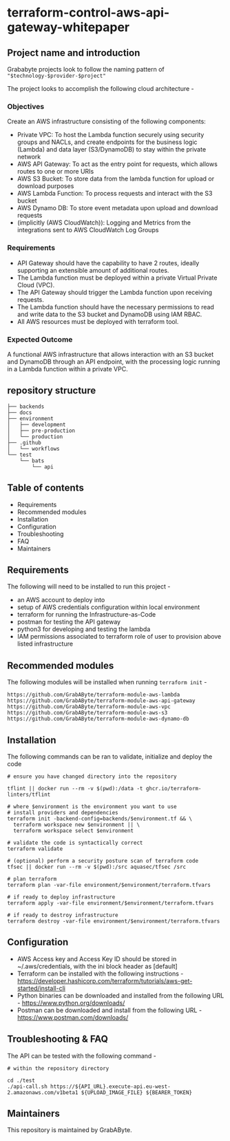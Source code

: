 # terraform-control-aws-api-gateway-whitepaper

## Project name and introduction

Grababyte projects look to follow the naming pattern of `"$technology-$provider-$project"`

The project looks to accomplish the following cloud architecture -

### Objectives

Create an AWS infrastructure consisting of the following components:

- Private VPC: To host the Lambda function securely using security groups and NACLs, and create endpoints for the business logic (Lambda) and data layer (S3/DynamoDB) to stay within the private network
- AWS API Gateway: To act as the entry point for requests, which allows routes to one or more URIs
- AWS S3 Bucket: To store data from the lambda function for upload or download purposes
- AWS Lambda Function: To process requests and interact with the S3 bucket
- AWS Dynamo DB: To store event metadata upon upload and download requests
- (implicitly (AWS CloudWatch)): Logging and Metrics from the integrations sent to AWS CloudWatch Log Groups

### Requirements

- API Gateway should have the capability to have 2 routes, ideally supporting an extensible amount of additional routes.
- The Lambda function must be deployed within a private Virtual Private Cloud (VPC).
- The API Gateway should trigger the Lambda function upon receiving requests.
- The Lambda function should have the necessary permissions to read and write data to
the S3 bucket and DynamoDB using IAM RBAC.
- All AWS resources must be deployed with terraform tool.

### Expected Outcome

A functional AWS infrastructure that allows interaction with an S3 bucket and DynamoDB through an API
endpoint, with the processing logic running in a Lambda function within a private VPC.

## repository structure

```
├── backends
├── docs
├── environment
│   ├── development
│   ├── pre-production
│   └── production
├── .github
│   └── workflows
└── test
    └── bats
        └── api
```

## Table of contents

- Requirements
- Recommended modules
- Installation
- Configuration
- Troubleshooting
- FAQ
- Maintainers

## Requirements

The following will need to be installed to run this project -

- an AWS account to deploy into 
- setup of AWS credentials configuration within local environment
- terraform for running the Infrastructure-as-Code
- postman for testing the API gateway
- python3 for developing and testing the lambda
- IAM permissions associated to terraform role of user to provision above listed infrastructure

## Recommended modules

The following modules will be installed when running `terraform init` -

```
https://github.com/GrabAByte/terraform-module-aws-lambda
https://github.com/GrabAByte/terraform-module-aws-api-gateway
https://github.com/GrabAByte/terraform-module-aws-vpc
https://github.com/GrabAByte/terraform-module-aws-s3
https://github.com/GrabAByte/terraform-module-aws-dynamo-db
```

## Installation

The following commands can be ran to validate, initialize and deploy the code

```
# ensure you have changed directory into the repository

tflint || docker run --rm -v $(pwd):/data -t ghcr.io/terraform-linters/tflint

# where $environment is the environment you want to use
# install providers and dependencies
terraform init -backend-config=backends/$environment.tf && \
  terraform workspace new $environment || \
  terraform workspace select $environment

# validate the code is syntactically correct
terraform validate

# (optional) perform a security posture scan of terraform code
tfsec || docker run --rm -v $(pwd):/src aquasec/tfsec /src

# plan terraform
terraform plan -var-file environment/$environment/terraform.tfvars

# if ready to deploy infrastructure
terraform apply -var-file environment/$environment/terraform.tfvars

# if ready to destroy infrastructure
terraform destroy -var-file environment/$environment/terraform.tfvars
```

## Configuration

- AWS Access key and Access Key ID should be stored in ~/.aws/credentials, with the ini block header as [default]
- Terraform can be installed with the following instructions - https://developer.hashicorp.com/terraform/tutorials/aws-get-started/install-cli
- Python binaries can be downloaded and installed from the following URL - https://www.python.org/downloads/
- Postman can be downloaded and install from the following URL - https://www.postman.com/downloads/

## Troubleshooting & FAQ

The API can be tested with the following command -

```
# within the repository directory

cd ./test
./api-call.sh https://${API_URL}.execute-api.eu-west-2.amazonaws.com/v1beta1 ${UPLOAD_IMAGE_FILE} ${BEARER_TOKEN}
```

## Maintainers

This repository is maintained by GrabAByte.
